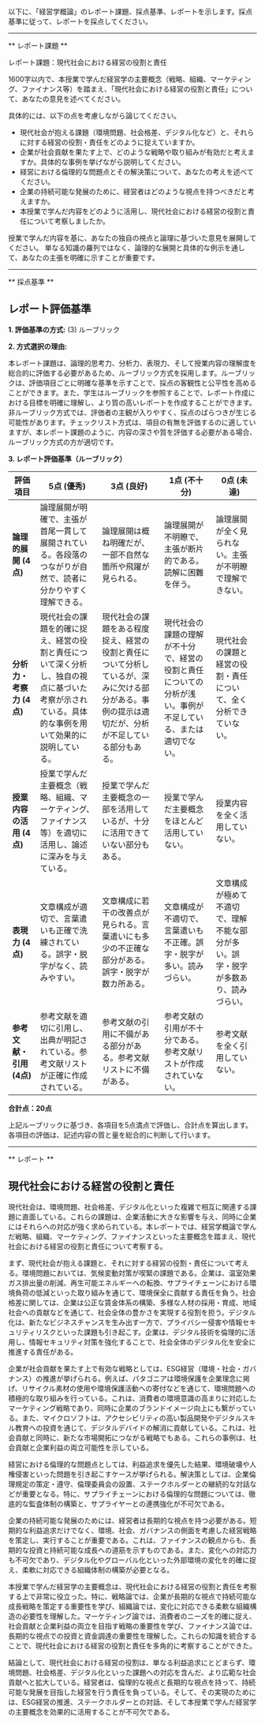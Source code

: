 以下に、「経営学概論」のレポート課題、採点基準、レポートを示します。採点基準に従って、レポートを採点してください。

---------------------------------------
** レポート課題 **

レポート課題：現代社会における経営の役割と責任

1600字以内で、本授業で学んだ経営学の主要概念（戦略、組織、マーケティング、ファイナンス等）を踏まえ、「現代社会における経営の役割と責任」について、あなたの意見を述べてください。

具体的には、以下の点を考慮しながら論じてください。

* 現代社会が抱える課題（環境問題、社会格差、デジタル化など）と、それらに対する経営の役割・責任をどのように捉えていますか。
* 企業が社会貢献を果たす上で、どのような戦略や取り組みが有効だと考えますか。具体的な事例を挙げながら説明してください。
* 経営における倫理的な問題点とその解決策について、あなたの考えを述べてください。
* 企業の持続可能な発展のために、経営者はどのような視点を持つべきだと考えますか。
* 本授業で学んだ内容をどのように活用し、現代社会における経営の役割と責任について考察しましたか。


授業で学んだ内容を基に、あなたの独自の視点と論理に基づいた意見を展開してください。  単なる知識の羅列ではなく、論理的な展開と具体的な例示を通して、あなたの主張を明確に示すことが重要です。


---------------------------------------
** 採点基準 **

## レポート評価基準

**1. 評価基準の方式:** (3) ルーブリック

**2. 方式選択の理由:**

本レポート課題は、論理的思考力、分析力、表現力、そして授業内容の理解度を総合的に評価する必要があるため、ルーブリック方式を採用します。ルーブリックは、評価項目ごとに明確な基準を示すことで、採点の客観性と公平性を高めることができます。また、学生はルーブリックを参照することで、レポート作成における目標を明確に理解し、より質の高いレポートを作成することができます。非ルーブリック方式では、評価者の主観が入りやすく、採点のばらつきが生じる可能性があります。チェックリスト方式は、項目の有無を評価するのに適していますが、本レポート課題のように、内容の深さや質を評価する必要がある場合、ルーブリック方式の方が適切です。


**3. レポート評価基準（ルーブリック）**

| 評価項目 | 5点 (優秀) | 3点 (良好) | 1点 (不十分) | 0点 (未達) |
|---|---|---|---|---|
| **論理的展開 (4点)** | 論理展開が明確で、主張が首尾一貫して展開されている。各段落のつながりが自然で、読者に分かりやすく理解できる。 | 論理展開は概ね明確だが、一部不自然な箇所や飛躍が見られる。 | 論理展開が不明瞭で、主張が断片的である。読解に困難を伴う。 | 論理展開が全く見られない。主張が不明瞭で理解できない。 |
| **分析力・考察力 (4点)** | 現代社会の課題を的確に捉え、経営の役割と責任について深く分析し、独自の視点に基づいた考察が示されている。具体的な事例を用いて効果的に説明している。 | 現代社会の課題をある程度捉え、経営の役割と責任について分析しているが、深みに欠ける部分がある。事例の提示は適切だが、分析が不足している部分もある。 | 現代社会の課題の理解が不十分で、経営の役割と責任についての分析が浅い。事例が不足している、または適切でない。 | 現代社会の課題と経営の役割・責任について、全く分析できていない。 |
| **授業内容の活用 (4点)** | 授業で学んだ主要概念（戦略、組織、マーケティング、ファイナンス等）を適切に活用し、論述に深みを与えている。 | 授業で学んだ主要概念の一部を活用しているが、十分に活用できていない部分もある。 | 授業で学んだ主要概念をほとんど活用していない。 | 授業内容を全く活用していない。 |
| **表現力 (4点)** | 文章構成が適切で、言葉遣いも正確で洗練されている。誤字・脱字がなく、読みやすい。 | 文章構成に若干の改善点が見られる。言葉遣いにも多少の不正確な部分がある。誤字・脱字が数カ所ある。 | 文章構成が不適切で、言葉遣いも不正確。誤字・脱字が多い。読みづらい。 | 文章構成が極めて不適切で、理解不能な部分が多い。誤字・脱字が多数あり、読みづらい。 |
| **参考文献・引用 (4点)** | 参考文献を適切に引用し、出典が明記されている。参考文献リストが正確に作成されている。 | 参考文献の引用に不備がある部分がある。参考文献リストに不備がある。 | 参考文献の引用が不十分である。参考文献リストが作成されていない。 | 参考文献を全く引用していない。 |


**合計点：20点**

上記ルーブリックに基づき、各項目を5点満点で評価し、合計点を算出します。  各項目の評価は、記述内容の質と量を総合的に判断して行います。


---------------------------------------
** レポート **
## 現代社会における経営の役割と責任

現代社会は、環境問題、社会格差、デジタル化といった複雑で相互に関連する課題に直面している。これらの課題は、企業活動に大きな影響を与え、同時に企業にはそれらへの対応が強く求められている。本レポートでは、経営学概論で学んだ戦略、組織、マーケティング、ファイナンスといった主要概念を踏まえ、現代社会における経営の役割と責任について考察する。

まず、現代社会が抱える課題と、それに対する経営の役割・責任について考える。環境問題においては、気候変動対策が喫緊の課題である。企業は、温室効果ガス排出量の削減、再生可能エネルギーへの転換、サプライチェーンにおける環境負荷の低減といった取り組みを通じて、環境保全に貢献する責任を負う。社会格差に関しては、企業は公正な賃金体系の構築、多様な人材の採用・育成、地域社会への貢献などを通じて、社会全体の豊かさを実現する役割を担う。デジタル化は、新たなビジネスチャンスを生み出す一方で、プライバシー侵害や情報セキュリティリスクといった課題も引き起こす。企業は、デジタル技術を倫理的に活用し、情報セキュリティ対策を強化することで、社会全体のデジタル化を安全に推進する責任がある。

企業が社会貢献を果たす上で有効な戦略としては、ESG経営（環境・社会・ガバナンス）の推進が挙げられる。例えば、パタゴニアは環境保護を企業理念に掲げ、リサイクル素材の使用や環境保護活動への寄付などを通じて、環境問題への積極的な取り組みを行っている。これは、消費者の環境意識の高まりに対応したマーケティング戦略であり、同時に企業のブランドイメージ向上にも繋がっている。また、マイクロソフトは、アクセシビリティの高い製品開発やデジタルスキル教育への投資を通じて、デジタルデバイドの解消に貢献している。これは、社会貢献と同時に、新たな市場開拓につながる戦略でもある。これらの事例は、社会貢献と企業利益の両立可能性を示している。

経営における倫理的な問題点としては、利益追求を優先した結果、環境破壊や人権侵害といった問題を引き起こすケースが挙げられる。解決策としては、企業倫理規定の策定・遵守、倫理委員会の設置、ステークホルダーとの継続的な対話などが重要となる。特に、サプライチェーンにおける倫理的な問題については、徹底的な監査体制の構築と、サプライヤーとの連携強化が不可欠である。

企業の持続可能な発展のためには、経営者は長期的な視点を持つ必要がある。短期的な利益追求だけでなく、環境、社会、ガバナンスの側面を考慮した経営戦略を策定し、実行することが重要である。これは、ファイナンスの観点からも、長期的な投資と持続可能な成長への道筋を示すものである。また、変化への対応力も不可欠であり、デジタル化やグローバル化といった外部環境の変化を的確に捉え、柔軟に対応できる組織体制の構築が必要となる。

本授業で学んだ経営学の主要概念は、現代社会における経営の役割と責任を考察する上で非常に役立った。特に、戦略論では、企業が長期的な視点で持続可能な成長戦略を策定する重要性を学び、組織論では、変化に対応できる柔軟な組織構造の必要性を理解した。マーケティング論では、消費者のニーズを的確に捉え、社会貢献と企業利益の両立を目指す戦略の重要性を学び、ファイナンス論では、長期的な視点での投資と資金調達の重要性を理解した。これらの知識を統合することで、現代社会における経営の役割と責任を多角的に考察することができた。

結論として、現代社会における経営の役割は、単なる利益追求にとどまらず、環境問題、社会格差、デジタル化といった課題への対応を含んだ、より広範な社会貢献へと拡大している。経営者は、倫理的な視点と長期的な視点を持って、持続可能な発展を目指した経営を行う責任を負っている。そして、その実現のためには、ESG経営の推進、ステークホルダーとの対話、そして本授業で学んだ経営学の主要概念を効果的に活用することが不可欠である。


